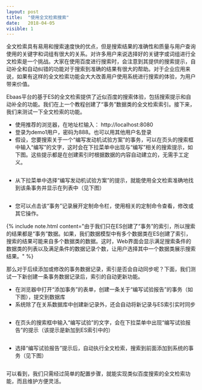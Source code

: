 ```yaml
---
layout: post
title:  "使用全文检索搜索"
date:   2018-04-05
visible: 1
---
```


全文检索具有易用和搜索速度快的优点，但是搜索结果的准确性和质量与用户查询使用的关键字和词组有很大的关系。对许多用户来说选择好的关键字或词组进行全文检索是一个挑战。大家在使用百度进行搜索时，会注意到其提供的搜索提示，自动补全和自动纠错的功能对于搜索到准确的结果有很大的帮助。对于企业应用来说，如果有这样的全文检索功能会大大改善用户使用系统进行搜索的体验，为用户带来价值。

Ebaas平台的基于ES的全文检索提供了近似百度的搜索体验，包括搜索提示和自动补全的功能。我们在上一个教程创建了“事务”数据类的全文检索索引。接下来，我们来测试一下全文检索的功能。

* 使用推荐的浏览器，在地址栏输入： http://localhost:8080
* 登录为demo1用户，密码为888。也可以用其他用户名登录
* 假设，您要搜索关于一个“编写发动机试验方案”的事务，可以在页头的搜索框中输入“编写”的文字，这时会在下拉菜单中出现与“编写”相关的搜索提示，如下图。这些提示都是在创建索引时根据数据的内容自动建立的，无需手工定义。

<img src="{{'/assets/img/2018-4-5-自动补全功能.png' | prepend: site.baseurl }}" alt="">

* 从下拉菜单中选择“编写发动机试验方案”的提示，就能使用全文检索准确地找到该条事务并显示在列表中（见下图）

<img src="{{'/assets/img/2018-4-5-搜索编写试验方案.png' | prepend: site.baseurl }}" alt="">

* 您可以点击该“事务”记录展开定制命令栏，使用相关的定制命令查看，修改或其它操作。

{% include note.html content="由于我们只在ES创建了“事务”的索引，所以搜索的结果都是“事务”数据。如果，我们数据模型中有多个数据类在ES创建了索引，搜索的结果可能来自多个数据类的数据。这时，Web界面会显示满足搜索条件的数据类的列表以及满足条件的数据记录个数，让用户选择其中一个数据类展示搜索结果。" %}

那么对于后续添加或修改的事务数据记录，索引是否会自动同步呢？下面，我们测试一下新创建一条事务数据记录后，索引的自动更新功能。

* 在浏览器中打开“添加事务”的表单，创建一条关于“编写试验报告”的事务（如下图），提交到数据库
* 系统除了在关系数据库中创建新记录外，还会自动将新记录与ES索引实时同步

<img src="{{'/assets/img/2018-4-5-创建编写试验报告事务.png' | prepend: site.baseurl }}" alt="">

* 在页头的搜索框中输入“编写试验”的文字，会在下拉菜单中出现“编写试验报告”的提示（该提示是新加到ES索引中的）

<img src="{{'/assets/img/2018-4-5-编写试验报告自动补全.png' | prepend: site.baseurl }}" alt="">

* 选择“编写试验报告”提示后，自动执行全文检索，搜索到前面添加到系统的事务（见下图）

<img src="{{'/assets/img/2018-4-5-查询编写试验报告.png' | prepend: site.baseurl }}" alt="">

可以看到，我们只需经过简单的配置步骤，就能实现类似百度搜索的全文检索功能，而且维护方便灵活。
